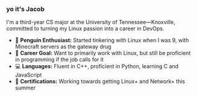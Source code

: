 ### yo it's Jacob

I'm a third-year CS major at the University of Tennessee—Knoxville, committed to turning my Linux passion into a career in DevOps.

- 🐧 **Penguin Enthusiast:** Started tinkering with Linux when I was 9, with Minecraft servers as the gateway drug
- 💼 **Career Goal:** Want to primarily work with Linux, but still be proficient in programming if the job calls for it
- 💻 **Languages:** Fluent in C++, proficient in Python, learning C and JavaScript
- 📃 **Certifications:** Working towards getting Linux+ and Network+ this summer


